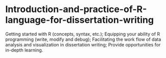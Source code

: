 # Introduction-and-practice-of-R-language-for-dissertation-writing
Getting started with R (concepts, syntax, etc.); Equipping your ability of R programming (write, modify and debug); Facilitating the work flow of data analysis and visualization in dissertation writing; Provide opportunities for in-depth learning.
